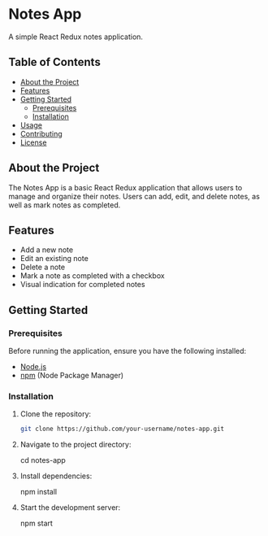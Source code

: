 # Notes App

A simple React Redux notes application.

## Table of Contents

- [About the Project](#about-the-project)
- [Features](#features)
- [Getting Started](#getting-started)
  - [Prerequisites](#prerequisites)
  - [Installation](#installation)
- [Usage](#usage)
- [Contributing](#contributing)
- [License](#license)

## About the Project

The Notes App is a basic React Redux application that allows users to manage and organize their notes. Users can add, edit, and delete notes, as well as mark notes as completed.

## Features

- Add a new note
- Edit an existing note
- Delete a note
- Mark a note as completed with a checkbox
- Visual indication for completed notes

## Getting Started

### Prerequisites

Before running the application, ensure you have the following installed:

- [Node.js](https://nodejs.org/)
- [npm](https://www.npmjs.com/) (Node Package Manager)

### Installation

1. Clone the repository:

   ```bash
   git clone https://github.com/your-username/notes-app.git

2. Navigate to the project directory:

    cd notes-app

3. Install dependencies:

    npm install

4. Start the development server:

    npm start
